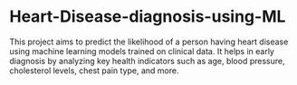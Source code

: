 # Heart-Disease-diagnosis-using-ML
This project aims to predict the likelihood of a person having heart disease using machine learning models trained on clinical data. It helps in early diagnosis by analyzing key health indicators such as age, blood pressure, cholesterol levels, chest pain type, and more.
